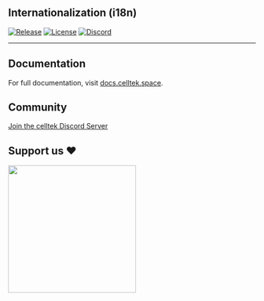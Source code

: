 ## Internationalization (i18n)
<p>
    <a href="https://github.com/celltek/i18n/releases"><img src="https://img.shields.io/github/v/release/celltek/i18n" alt="Release"></a>
    <a href="https://github.com/celltek/i18n/blob/master/LICENSE"><img src="https://img.shields.io/github/license/celltek/i18n" alt="License"></a>
    <a href="https://celltek.de/discord"><img src="https://img.shields.io/discord/482574071377428481.svg?label=&logo=discord&logoColor=ffffff&color=7389D8&labelColor=6A7EC2" alt="Discord"></a>
</p>

------

## Documentation

For full documentation, visit [docs.celltek.space](https://docs.celltek.space/).

## Community

[Join the celltek Discord Server](https://celltek.de/discord)

## Support us ❤
<a href="https://www.buymeacoffee.com/celltek"><img src="https://cdn.buymeacoffee.com/buttons/v2/default-yellow.png" width="260px"></a>
